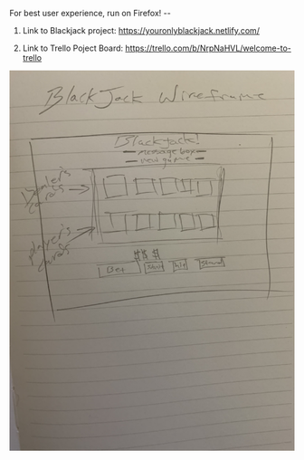 For best user experience, run on Firefox! --

1. Link to Blackjack project: https://youronlyblackjack.netlify.com/

2. Link to Trello Poject Board: https://trello.com/b/NrpNaHVL/welcome-to-trello

![wire frame photo](images/wireframe.jpg)